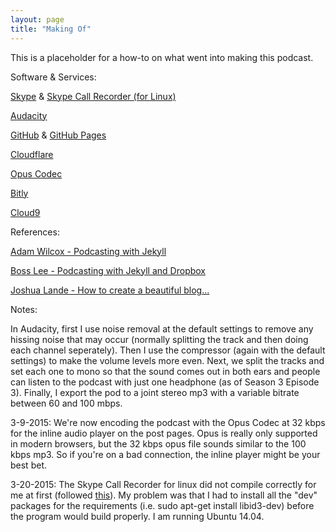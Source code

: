 ```yaml
---
layout: page
title: "Making Of"
---
```


This is a placeholder for a how-to on what went into making this podcast.

Software & Services:

[Skype](http://www.skype.com)  & [Skype Call Recorder (for Linux)](http://atdot.ch/scr/)

[Audacity](http://audacity.sourceforge.net/)

[GitHub](https://www.github.com) & [GitHub Pages](https://pages.github.com/)

[Cloudflare](https://cloudflare.com)

[Opus Codec](https://www.opus-codec.org/)

[Bitly](https://bitly.com)

[Cloud9](https://c9.io)

References:

[Adam Wilcox - Podcasting with Jekyll](http://www.adamwilcox.org/2013/01/17/from-the-pub/)

[Boss Lee - Podcasting with Jekyll and Dropbox](http://bosslee.co/podcasting-with-dropbox-and-jekyll/)

[Joshua Lande - How to create a beautiful blog...](http://joshualande.com/jekyll-github-pages-poole/)

Notes:

In Audacity, first I use noise removal at the default settings to remove any hissing noise that may occur (normally splitting the track and then doing each channel seperately).  Then I use the compressor (again with the default settings) to make the volume levels more even.  Next, we split the tracks and set each one to mono so that the sound comes out in both ears and people can listen to the podcast with just one headphone (as of Season 3 Episode 3).  Finally, I export the pod to a joint stereo mp3 with a variable bitrate between 60 and 100 mbps. 

3-9-2015: We're now encoding the podcast with the Opus Codec at 32 kbps for the inline audio player on the post pages.  Opus is really only supported in modern browsers, but the 32 kbps opus file sounds similar to the 100 kbps mp3.  So if you're on a bad connection, the inline player might be your best bet.

3-20-2015:  The Skype Call Recorder for linux did not compile correctly for me at first (followed [this](http://atdot.ch/scr/compiling/)).  My problem was that I had to install all the "dev" packages for the requirements (i.e. sudo apt-get install libid3-dev) before the program would build properly.  I am running Ubuntu 14.04.

